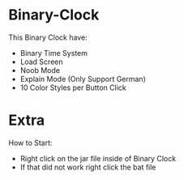 # Binary-Clock

This Binary Clock have:
- Binary Time System
- Load Screen
- Noob Mode
- Explain Mode (Only Support German)
- 10 Color Styles per Button Click

# Extra
How to Start:
- Right click on the jar file inside of Binary Clock
- If that did not work right click the bat file
